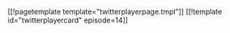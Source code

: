 [[!pagetemplate template="twitterplayerpage.tmpl"]]
[[!template id="twitterplayercard" episode=14]]
